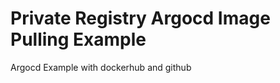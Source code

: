 # Private Registry Argocd Image Pulling Example

Argocd Example with dockerhub and github
``` bash


```